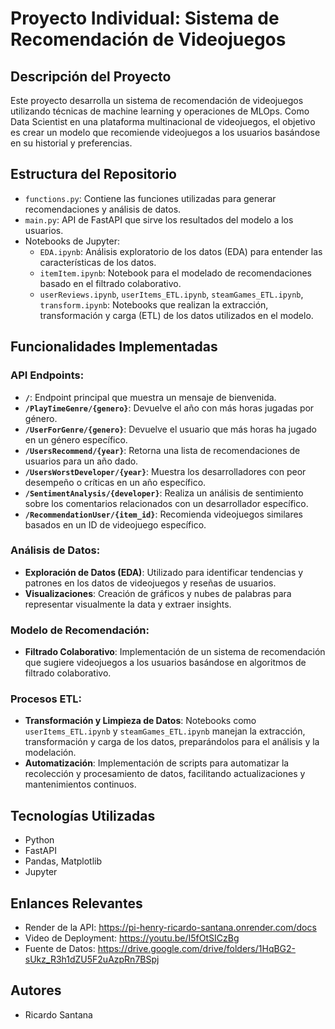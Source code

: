 # Proyecto Individual: Sistema de Recomendación de Videojuegos

## Descripción del Proyecto
Este proyecto desarrolla un sistema de recomendación de videojuegos utilizando técnicas de machine learning y operaciones de MLOps. Como Data Scientist en una plataforma multinacional de videojuegos, el objetivo es crear un modelo que recomiende videojuegos a los usuarios basándose en su historial y preferencias.

## Estructura del Repositorio
- `functions.py`: Contiene las funciones utilizadas para generar recomendaciones y análisis de datos.
- `main.py`: API de FastAPI que sirve los resultados del modelo a los usuarios.
- Notebooks de Jupyter:
  - `EDA.ipynb`: Análisis exploratorio de los datos (EDA) para entender las características de los datos.
  - `itemItem.ipynb`: Notebook para el modelado de recomendaciones basado en el filtrado colaborativo.
  - `userReviews.ipynb`, `userItems_ETL.ipynb`, `steamGames_ETL.ipynb`, `transform.ipynb`: Notebooks que realizan la extracción, transformación y carga (ETL) de los datos utilizados en el modelo.

## Funcionalidades Implementadas
### API Endpoints:
- **`/`**: Endpoint principal que muestra un mensaje de bienvenida.
- **`/PlayTimeGenre/{genero}`**: Devuelve el año con más horas jugadas por género.
- **`/UserForGenre/{genero}`**: Devuelve el usuario que más horas ha jugado en un género específico.
- **`/UsersRecommend/{year}`**: Retorna una lista de recomendaciones de usuarios para un año dado.
- **`/UsersWorstDeveloper/{year}`**: Muestra los desarrolladores con peor desempeño o críticas en un año específico.
- **`/SentimentAnalysis/{developer}`**: Realiza un análisis de sentimiento sobre los comentarios relacionados con un desarrollador específico.
- **`/RecommendationUser/{item_id}`**: Recomienda videojuegos similares basados en un ID de videojuego específico.

### Análisis de Datos:
- **Exploración de Datos (EDA)**: Utilizado para identificar tendencias y patrones en los datos de videojuegos y reseñas de usuarios.
- **Visualizaciones**: Creación de gráficos y nubes de palabras para representar visualmente la data y extraer insights.

### Modelo de Recomendación:
- **Filtrado Colaborativo**: Implementación de un sistema de recomendación que sugiere videojuegos a los usuarios basándose en algoritmos de filtrado colaborativo.

### Procesos ETL:
- **Transformación y Limpieza de Datos**: Notebooks como `userItems_ETL.ipynb` y `steamGames_ETL.ipynb` manejan la extracción, transformación y carga de los datos, preparándolos para el análisis y la modelación.
- **Automatización**: Implementación de scripts para automatizar la recolección y procesamiento de datos, facilitando actualizaciones y mantenimientos continuos.

## Tecnologías Utilizadas
- Python
- FastAPI
- Pandas, Matplotlib
- Jupyter
  
## Enlances Relevantes
- Render de la API: https://pi-henry-ricardo-santana.onrender.com/docs
- Video de Deployment: https://youtu.be/I5fOtSICzBg
- Fuente de Datos: https://drive.google.com/drive/folders/1HqBG2-sUkz_R3h1dZU5F2uAzpRn7BSpj
  

## Autores
- Ricardo Santana
